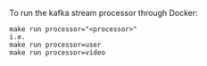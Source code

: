 
To run the kafka stream processor through Docker:
```
make run processor="<processor>"
i.e.
make run processor=user
make run processor=video
```
